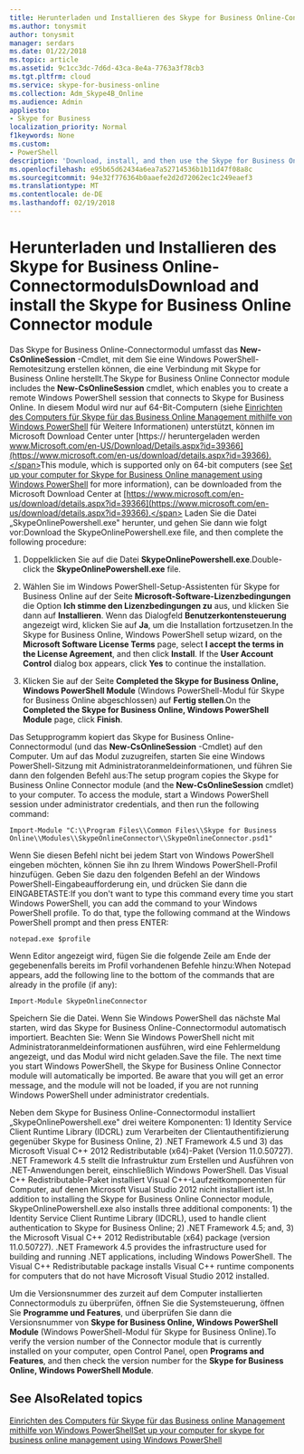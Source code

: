```yaml
---
title: Herunterladen und Installieren des Skype for Business Online-Connectormoduls
ms.author: tonysmit
author: tonysmit
manager: serdars
ms.date: 01/22/2018
ms.topic: article
ms.assetid: 9c1cc3dc-7d6d-43ca-8e4a-7763a3f78cb3
ms.tgt.pltfrm: cloud
ms.service: skype-for-business-online
ms.collection: Adm_Skype4B_Online
ms.audience: Admin
appliesto:
- Skype for Business
localization_priority: Normal
f1keywords: None
ms.custom:
- PowerShell
description: 'Download, install, and then use the Skype for Business Online Connector to create a remote Windows PowerShell session that connects to Skype for Business Online. '
ms.openlocfilehash: e95b65d62434a6ea7a52714536b1b11d47f08a8c
ms.sourcegitcommit: 94e32f776364b0aaefe2d2d72062ec1c249eaef3
ms.translationtype: MT
ms.contentlocale: de-DE
ms.lasthandoff: 02/19/2018
---
```

# <a name="download-and-install-the-skype-for-business-online-connector-module"></a><span data-ttu-id="55584-103">Herunterladen und Installieren des Skype for Business Online-Connectormoduls</span><span class="sxs-lookup"><span data-stu-id="55584-103">Download and install the Skype for Business Online Connector module</span></span>

<span data-ttu-id="55584-104">Das Skype for Business Online-Connectormodul umfasst das **New-CsOnlineSession** -Cmdlet, mit dem Sie eine Windows PowerShell-Remotesitzung erstellen können, die eine Verbindung mit Skype for Business Online herstellt.</span><span class="sxs-lookup"><span data-stu-id="55584-104">The Skype for Business Online Connector module includes the **New-CsOnlineSession** cmdlet, which enables you to create a remote Windows PowerShell session that connects to Skype for Business Online.</span></span> <span data-ttu-id="55584-105">In diesem Modul wird nur auf 64-Bit-Computern (siehe [Einrichten des Computers für Skype für das Business Online Management mithilfe von Windows PowerShell](set-up-your-computer-for-windows-powershell.md) für Weitere Informationen) unterstützt, können im Microsoft Download Center unter [https:// heruntergeladen werden www.Microsoft.com/en-US/Download/Details.aspx?id=39366](https://www.microsoft.com/en-us/download/details.aspx?id=39366).</span><span class="sxs-lookup"><span data-stu-id="55584-105">This module, which is supported only on 64-bit computers (see [Set up your computer for Skype for Business Online management using Windows PowerShell](set-up-your-computer-for-windows-powershell.md) for more information), can be downloaded from the Microsoft Download Center at [https://www.microsoft.com/en-us/download/details.aspx?id=39366](https://www.microsoft.com/en-us/download/details.aspx?id=39366).</span></span> <span data-ttu-id="55584-106">Laden Sie die Datei „SkypeOnlinePowershell.exe" herunter, und gehen Sie dann wie folgt vor:</span><span class="sxs-lookup"><span data-stu-id="55584-106">Download the SkypeOnlinePowershell.exe file, and then complete the following procedure:</span></span>
  
1. <span data-ttu-id="55584-107">Doppelklicken Sie auf die Datei **SkypeOnlinePowershell.exe**.</span><span class="sxs-lookup"><span data-stu-id="55584-107">Double-click the **SkypeOnlinePowershell.exe** file.</span></span>
    
2. <span data-ttu-id="55584-p102">Wählen Sie im Windows PowerShell-Setup-Assistenten für Skype for Business Online auf der Seite **Microsoft-Software-Lizenzbedingungen** die Option **Ich stimme den Lizenzbedingungen zu** aus, und klicken Sie dann auf **Installieren**. Wenn das Dialogfeld **Benutzerkontensteuerung** angezeigt wird, klicken Sie auf **Ja**, um die Installation fortzusetzen.</span><span class="sxs-lookup"><span data-stu-id="55584-p102">In the Skype for Business Online, Windows PowerShell setup wizard, on the **Microsoft Software License Terms** page, select **I accept the terms in the License Agreement**, and then click **Install**. If the **User Account Control** dialog box appears, click **Yes** to continue the installation.</span></span>
    
3. <span data-ttu-id="55584-110">Klicken Sie auf der Seite **Completed the Skype for Business Online, Windows PowerShell Module** (Windows PowerShell-Modul für Skype for Business Online abgeschlossen) auf **Fertig stellen**.</span><span class="sxs-lookup"><span data-stu-id="55584-110">On the **Completed the Skype for Business Online, Windows PowerShell Module** page, click **Finish**.</span></span>
    
<span data-ttu-id="55584-p103">Das Setupprogramm kopiert das Skype for Business Online-Connectormodul (und das **New-CsOnlineSession** -Cmdlet) auf den Computer. Um auf das Modul zuzugreifen, starten Sie eine Windows PowerShell-Sitzung mit Administratoranmeldeinformationen, und führen Sie dann den folgenden Befehl aus:</span><span class="sxs-lookup"><span data-stu-id="55584-p103">The setup program copies the Skype for Business Online Connector module (and the **New-CsOnlineSession** cmdlet) to your computer. To access the module, start a Windows PowerShell session under administrator credentials, and then run the following command:</span></span>
  
```
Import-Module "C:\\Program Files\\Common Files\\Skype for Business Online\\Modules\\SkypeOnlineConnector\\SkypeOnlineConnector.psd1"
```

<span data-ttu-id="55584-p104">Wenn Sie diesen Befehl nicht bei jedem Start von Windows PowerShell eingeben möchten, können Sie ihn zu Ihrem Windows PowerShell-Profil hinzufügen. Geben Sie dazu den folgenden Befehl an der Windows PowerShell-Eingabeaufforderung ein, und drücken Sie dann die EINGABETASTE:</span><span class="sxs-lookup"><span data-stu-id="55584-p104">If you don't want to type this command every time you start Windows PowerShell, you can add the command to your Windows PowerShell profile. To do that, type the following command at the Windows PowerShell prompt and then press ENTER:</span></span>
  
```
notepad.exe $profile
```

 <span data-ttu-id="55584-115">Wenn Editor angezeigt wird, fügen Sie die folgende Zeile am Ende der gegebenenfalls bereits im Profil vorhandenen Befehle hinzu:</span><span class="sxs-lookup"><span data-stu-id="55584-115">When Notepad appears, add the following line to the bottom of the commands that are already in the profile (if any):</span></span>
  
```
Import-Module SkypeOnlineConnector
```

<span data-ttu-id="55584-p105">Speichern Sie die Datei. Wenn Sie Windows PowerShell das nächste Mal starten, wird das Skype for Business Online-Connectormodul automatisch importiert. Beachten Sie: Wenn Sie Windows PowerShell nicht mit Administratoranmeldeinformationen ausführen, wird eine Fehlermeldung angezeigt, und das Modul wird nicht geladen.</span><span class="sxs-lookup"><span data-stu-id="55584-p105">Save the file. The next time you start Windows PowerShell, the Skype for Business Online Connector module will automatically be imported. Be aware that you will get an error message, and the module will not be loaded, if you are not running Windows PowerShell under administrator credentials.</span></span>
  
<span data-ttu-id="55584-p106">Neben dem Skype for Business Online-Connectormodul installiert „SkypeOnlinePowershell.exe" drei weitere Komponenten: 1) Identity Service Client Runtime Library (IDCRL) zum Verarbeiten der Clientauthentifizierung gegenüber Skype for Business Online, 2) .NET Framework 4.5 und 3) das Microsoft Visual C++ 2012 Redistributable (x64)-Paket (Version 11.0.50727). .NET Framework 4.5 stellt die Infrastruktur zum Erstellen und Ausführen von .NET-Anwendungen bereit, einschließlich Windows PowerShell. Das Visual C++ Redistributable-Paket installiert Visual C++-Laufzeitkomponenten für Computer, auf denen Microsoft Visual Studio 2012 nicht installiert ist.</span><span class="sxs-lookup"><span data-stu-id="55584-p106">In addition to installing the Skype for Business Online Connector module, SkypeOnlinePowershell.exe also installs three additional components: 1) the Identity Service Client Runtime Library (IDCRL), used to handle client authentication to Skype for Business Online; 2) .NET Framework 4.5; and, 3) the Microsoft Visual C++ 2012 Redistributable (x64) package (version 11.0.50727). .NET Framework 4.5 provides the infrastructure used for building and running .NET applications, including Windows PowerShell. The Visual C++ Redistributable package installs Visual C++ runtime components for computers that do not have Microsoft Visual Studio 2012 installed.</span></span>
  
<span data-ttu-id="55584-122">Um die Versionsnummer des zurzeit auf dem Computer installierten Connectormoduls zu überprüfen, öffnen Sie die Systemsteuerung, öffnen Sie **Programme und Features**, und überprüfen Sie dann die Versionsnummer von **Skype for Business Online, Windows PowerShell Module** (Windows PowerShell-Modul für Skype for Business Online).</span><span class="sxs-lookup"><span data-stu-id="55584-122">To verify the version number of the Connector module that is currently installed on your computer, open Control Panel, open **Programs and Features**, and then check the version number for the **Skype for Business Online, Windows PowerShell Module**.</span></span>
  
## <a name="related-topics"></a><span data-ttu-id="55584-123">See Also</span><span class="sxs-lookup"><span data-stu-id="55584-123">Related topics</span></span>
[<span data-ttu-id="55584-124">Einrichten des Computers für Skype für das Business online Management mithilfe von Windows PowerShell</span><span class="sxs-lookup"><span data-stu-id="55584-124">Set up your computer for skype for business online management using Windows PowerShell</span></span>](set-up-your-computer-for-windows-powershell.md)
